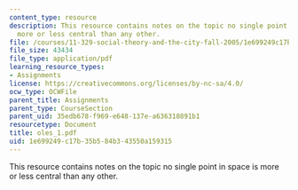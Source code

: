 ```yaml
---
content_type: resource
description: This resource contains notes on the topic no single point in space is
  more or less central than any other.
file: /courses/11-329-social-theory-and-the-city-fall-2005/1e699249c17b35b584b343550a159315_oles_1.pdf
file_size: 43434
file_type: application/pdf
learning_resource_types:
- Assignments
license: https://creativecommons.org/licenses/by-nc-sa/4.0/
ocw_type: OCWFile
parent_title: Assignments
parent_type: CourseSection
parent_uid: 35edb678-f969-e648-137e-a636318891b1
resourcetype: Document
title: oles_1.pdf
uid: 1e699249-c17b-35b5-84b3-43550a159315
---
```

This resource contains notes on the topic no single point in space is more or less central than any other.
